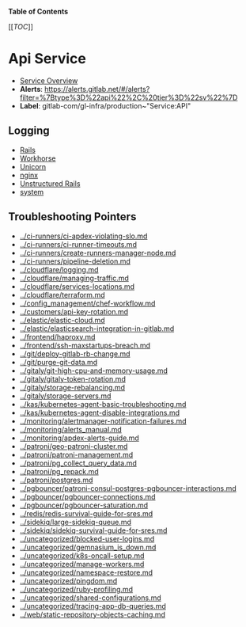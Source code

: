 <!-- MARKER: do not edit this section directly. Edit services/service-catalog.yml then run scripts/generate-docs -->

**Table of Contents**

[[_TOC_]]

#  Api Service
* [Service Overview](https://dashboards.gitlab.net/d/api-main/api-overview)
* **Alerts**: https://alerts.gitlab.net/#/alerts?filter=%7Btype%3D%22api%22%2C%20tier%3D%22sv%22%7D
* **Label**: gitlab-com/gl-infra/production~"Service:API"

## Logging

* [Rails](https://log.gprd.gitlab.net/goto/0238ddb1480bb4bd19c09f0467b6e684)
* [Workhorse](https://log.gprd.gitlab.net/goto/eb99f28c17cfcdfd30969a1c85e209dc)
* [Unicorn](https://log.gprd.gitlab.net/goto/c8f89b2415788b46978fcd2910b4afec)
* [nginx](https://log.gprd.gitlab.net/goto/0d1c84486d6fb28a785f1c21473e5611)
* [Unstructured Rails](https://console.cloud.google.com/logs/viewer?project=gitlab-production&interval=PT1H&resource=gce_instance&advancedFilter=jsonPayload.hostname%3A%22api%22%0Alabels.tag%3D%22unstructured.production%22&customFacets=labels.%22compute.googleapis.com%2Fresource_name%22)
* [system](https://log.gprd.gitlab.net/goto/2b9679dab019791136cb8ae1535fb781)

## Troubleshooting Pointers

* [../ci-runners/ci-apdex-violating-slo.md](../ci-runners/ci-apdex-violating-slo.md)
* [../ci-runners/ci-runner-timeouts.md](../ci-runners/ci-runner-timeouts.md)
* [../ci-runners/create-runners-manager-node.md](../ci-runners/create-runners-manager-node.md)
* [../ci-runners/pipeline-deletion.md](../ci-runners/pipeline-deletion.md)
* [../cloudflare/logging.md](../cloudflare/logging.md)
* [../cloudflare/managing-traffic.md](../cloudflare/managing-traffic.md)
* [../cloudflare/services-locations.md](../cloudflare/services-locations.md)
* [../cloudflare/terraform.md](../cloudflare/terraform.md)
* [../config_management/chef-workflow.md](../config_management/chef-workflow.md)
* [../customers/api-key-rotation.md](../customers/api-key-rotation.md)
* [../elastic/elastic-cloud.md](../elastic/elastic-cloud.md)
* [../elastic/elasticsearch-integration-in-gitlab.md](../elastic/elasticsearch-integration-in-gitlab.md)
* [../frontend/haproxy.md](../frontend/haproxy.md)
* [../frontend/ssh-maxstartups-breach.md](../frontend/ssh-maxstartups-breach.md)
* [../git/deploy-gitlab-rb-change.md](../git/deploy-gitlab-rb-change.md)
* [../git/purge-git-data.md](../git/purge-git-data.md)
* [../gitaly/git-high-cpu-and-memory-usage.md](../gitaly/git-high-cpu-and-memory-usage.md)
* [../gitaly/gitaly-token-rotation.md](../gitaly/gitaly-token-rotation.md)
* [../gitaly/storage-rebalancing.md](../gitaly/storage-rebalancing.md)
* [../gitaly/storage-servers.md](../gitaly/storage-servers.md)
* [../kas/kubernetes-agent-basic-troubleshooting.md](../kas/kubernetes-agent-basic-troubleshooting.md)
* [../kas/kubernetes-agent-disable-integrations.md](../kas/kubernetes-agent-disable-integrations.md)
* [../monitoring/alertmanager-notification-failures.md](../monitoring/alertmanager-notification-failures.md)
* [../monitoring/alerts_manual.md](../monitoring/alerts_manual.md)
* [../monitoring/apdex-alerts-guide.md](../monitoring/apdex-alerts-guide.md)
* [../patroni/geo-patroni-cluster.md](../patroni/geo-patroni-cluster.md)
* [../patroni/patroni-management.md](../patroni/patroni-management.md)
* [../patroni/pg_collect_query_data.md](../patroni/pg_collect_query_data.md)
* [../patroni/pg_repack.md](../patroni/pg_repack.md)
* [../patroni/postgres.md](../patroni/postgres.md)
* [../pgbouncer/patroni-consul-postgres-pgbouncer-interactions.md](../pgbouncer/patroni-consul-postgres-pgbouncer-interactions.md)
* [../pgbouncer/pgbouncer-connections.md](../pgbouncer/pgbouncer-connections.md)
* [../pgbouncer/pgbouncer-saturation.md](../pgbouncer/pgbouncer-saturation.md)
* [../redis/redis-survival-guide-for-sres.md](../redis/redis-survival-guide-for-sres.md)
* [../sidekiq/large-sidekiq-queue.md](../sidekiq/large-sidekiq-queue.md)
* [../sidekiq/sidekiq-survival-guide-for-sres.md](../sidekiq/sidekiq-survival-guide-for-sres.md)
* [../uncategorized/blocked-user-logins.md](../uncategorized/blocked-user-logins.md)
* [../uncategorized/gemnasium_is_down.md](../uncategorized/gemnasium_is_down.md)
* [../uncategorized/k8s-oncall-setup.md](../uncategorized/k8s-oncall-setup.md)
* [../uncategorized/manage-workers.md](../uncategorized/manage-workers.md)
* [../uncategorized/namespace-restore.md](../uncategorized/namespace-restore.md)
* [../uncategorized/pingdom.md](../uncategorized/pingdom.md)
* [../uncategorized/ruby-profiling.md](../uncategorized/ruby-profiling.md)
* [../uncategorized/shared-configurations.md](../uncategorized/shared-configurations.md)
* [../uncategorized/tracing-app-db-queries.md](../uncategorized/tracing-app-db-queries.md)
* [../web/static-repository-objects-caching.md](../web/static-repository-objects-caching.md)
<!-- END_MARKER -->


<!-- ## Summary -->

<!-- ## Architecture -->

<!-- ## Performance -->

<!-- ## Scalability -->

<!-- ## Availability -->

<!-- ## Durability -->

<!-- ## Security/Compliance -->

<!-- ## Monitoring/Alerting -->

<!-- ## Links to further Documentation -->
